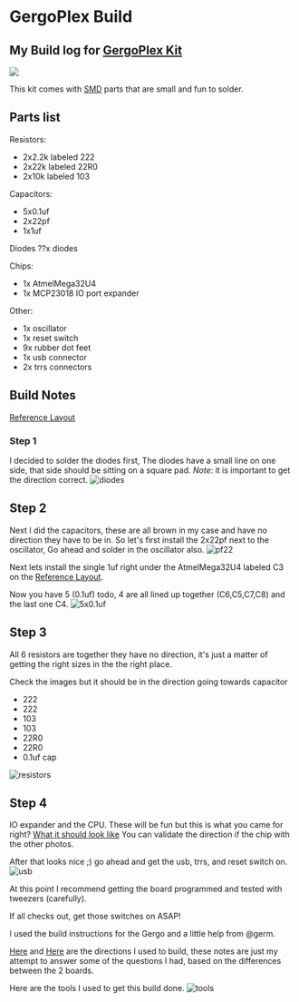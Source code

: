 # GergoPlex Build

## My Build log for [GergoPlex Kit](https://www.gboards.ca/product/gergoplex)
![](./images/gergoplex.jpg)


This kit comes with [SMD](https://en.wikipedia.org/wiki/Surface-mount_technology) parts that are small and fun to solder.  

## Parts list
Resistors:
* 2x2.2k labeled 222
* 2x22k labeled  22R0
* 2x10k labeled 103

Capacitors:
* 5x0.1uf
* 2x22pf
* 1x1uf

Diodes
??x diodes 

Chips:
* 1x AtmelMega32U4
* 1x MCP23018 IO port expander

Other:
* 1x oscillator 
* 1x reset switch
* 9x rubber dot feet
* 1x usb connector
* 2x trrs connectors


## Build Notes
[Reference Layout](./images/gergoplex.pdf)

### Step 1
I decided to solder the diodes first, The diodes have a small line on one side, that side should be sitting on a square pad. *Note*: it is important to get the direction correct.
![diodes](./images/diodes.jpg)


## Step 2 
Next I did the capacitors, these are all brown in my case and have no direction they have to be in. So let's first install the 2x22pf next to the  oscillator, Go ahead and solder in the oscillator also. 
![pf22](./images/p22.jpg)

Next lets install the single 1uf right under the AtmelMega32U4 labeled C3  on the [Reference Layout](./images/gergoplex.pdf).

Now you have 5 (0.1uf) todo, 4 are all lined up together (C6,C5,C7,C8) and the last one C4.
![5x0.1uf](./images/5x0.1uf.jpg)


## Step 3
All 6 resistors are together they have no direction, it's just a matter of getting the right sizes in the the right place.

Check the images but it should be in the direction going towards capacitor 
* 222
* 222
* 103
* 103
* 22R0
* 22R0
* 0.1uf cap

![resistors](./images/resistors.jpg)



## Step 4
IO expander and the CPU. These will be fun but this is what you came for right?
[What it should look like](https://www.youtube.com/watch?v=b9FC9fAlfQE) You can validate the direction if the chip with the other photos.



After that looks nice ;) go ahead and get the usb, trrs, and reset switch on.
![usb](./images/usb.jpg)



At this point I recommend  getting the board programmed and tested with tweezers (carefully).


If all checks out, get those switches on ASAP!


I used the build instructions for the Gergo and a little help from @germ. 


[Here](http://docs.gboards.ca/docs/Gergo-Setup/) and [Here](https://github.com/germ/GergoDocs) are the directions I used to build, these notes are just my attempt to answer some of the questions I had, based on the differences between the 2 boards.



Here are the tools I used to get this build done.
![tools](./images/tools.jpg)